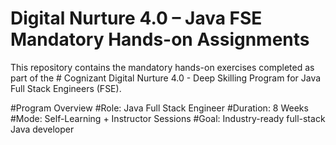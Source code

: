 # Digital Nurture 4.0 – Java FSE Mandatory Hands-on Assignments
This repository contains the mandatory hands-on exercises completed as part of the # Cognizant Digital Nurture 4.0 - Deep Skilling Program for Java Full Stack Engineers (FSE).

#Program Overview
#Role: Java Full Stack Engineer
#Duration: 8 Weeks
#Mode: Self-Learning + Instructor Sessions
#Goal: Industry-ready full-stack Java developer
